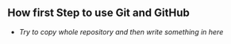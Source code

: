 ## How first Step to use Git and GitHub

- *Try to copy whole repository and then write something in here*

